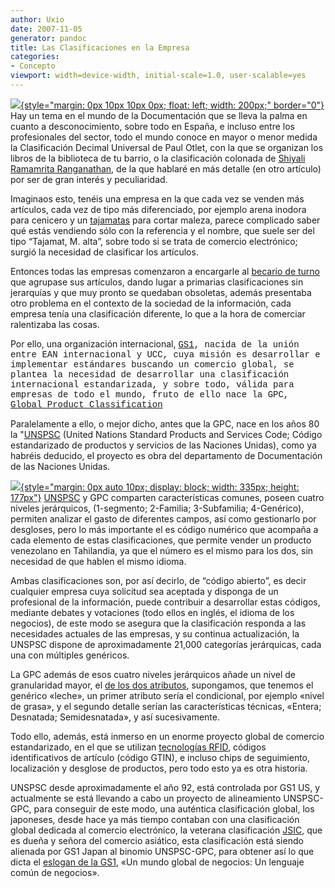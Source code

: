```yaml
---
author: Uxio
date: 2007-11-05
generator: pandoc
title: Las Clasificaciones en la Empresa
categories:
- Concepto
viewport: width=device-width, initial-scale=1.0, user-scalable=yes
---
```


[![](http://www.therhodesgroup.com/images/images/CitiCorp-Library-Tower--Gas.jpg){style="margin: 0px 10px 10px 0px; float: left; width: 200px;"
border="0"}](http://www.therhodesgroup.com/images/images/CitiCorp-Library-Tower--Gas.jpg)
Hay un tema en el mundo de la Documentación que se lleva la palma en
cuanto a desconocimiento, sobre todo en España, e incluso entre los
profesionales del sector, todo el mundo conoce en mayor o menor medida
la Clasificación Decimal Universal de Paul Otlet, con la que se
organizan los libros de la biblioteca de tu barrio, o la clasificación
colonada de [Shiyali Ramamrita Ranganathan](http://w3.uniroma1.it/vrd/mathematics/i-ranganathan.html),
de la que hablaré en más detalle (en otro artículo) por ser de gran
interés y peculiaridad.

Imaginaos esto, tenéis una empresa en la que cada vez se venden más artículos, cada vez de tipo más diferenciado, por ejemplo arena inodora para cenicero y un [tajamatas](http://www.infotarifa.com/clasificacion/TAJAMATAS_REF.8520/13/60/102/571/1235799/detalleArticulo.html) para cortar maleza, parece complicado saber qué estás vendiendo sólo con la referencia y el nombre, que suele ser del tipo “Tajamat, M. alta”, sobre todo si se trata de comercio electrónico; surgió la necesidad de clasificar los artículos.

Entonces todas las empresas comenzaron a encargarle al [becario de turno](http://usuarios.lycos.es/foreromaniacos/noticias/Tibur/becario.jpg) que agrupase sus artículos, dando lugar a primarias clasificaciones sin jerarquías y que muy pronto se quedaban obsoletas, además presentaba otro problema en el contexto de la sociedad de la información, cada empresa tenía una clasificación diferente, lo que a la hora de comerciar ralentizaba las cosas.

Por ello, una organización internacional, <a style="font-family: courier new;" href="http://www.gs1.org/">GS1</a><span style="font-family:courier new;">, nacida de la unión entre EAN internacional y UCC, cuya misión es desarrollar e implementar estándares buscando un comercio global, se plantea la necesidad de desarrollar una clasificación internacional estandarizada, y sobre todo, válida para empresas de todo el mundo, fruto de ello nace la GPC, [Global Product Classification](http://gpcbrowser.gs1.org)

Paralelamente a ello, o mejor dicho, antes que la GPC, nace en los años 80 la "[UNSPSC](http://www.unspsc.org/Search.asp) (United Nations Standard Products and Services Code; Código estandarizado de productos y servicios de las Naciones Unidas), como ya habréis deducido, el proyecto es obra del departamento de Documentación de las Naciones Unidas. 

[![](http://www.ean.dk/unspscdk3/Unspsc/UNSPSC_opb.png){style="margin: 0px auto 10px; display: block; width: 335px; height: 177px"}](http://www.ean.dk/unspscdk3/Unspsc/UNSPSC_opb.png) [UNSPSC](http://www.unspsc.org/Defaults.asp/) y GPC comparten características comunes, poseen cuatro niveles jerárquicos, (1-segmento; 2-Familia; 3-Subfamilia; 4-Genérico), permiten analizar el gasto de diferentes campos, así como gestionarlo por desgloses, pero lo más importante el es código numérico que acompaña a cada elemento de estas clasificaciones, que permite vender un producto venezolano en Tahilandia, ya que el número es el mismo para los dos, sin necesidad de que hablen el mismo idioma.

Ambas clasificaciones son, por así decirlo, de “código abierto”, es decir cualquier empresa cuya solicitud sea aceptada y disponga de un profesional de la información, puede contribuir a desarrollar estas códigos, mediante debates y votaciones (todo ellos en inglés, el idioma de los negocios), de este modo se asegura que la clasificación responda a las necesidades actuales de las empresas, y su continua actualización, la UNSPSC dispone de aproximadamente 21,000 categorías jerárquicas, cada una con múltiples genéricos.

La GPC además de esos cuatro niveles jerárquicos añade un nivel de granularidad mayor, el [de los dos atributos](http://www.gs1jo.org.jo/Images/gpc4.jpg), supongamos, que tenemos el genérico «leche», un primer atributo sería el condicional, por ejemplo «nivel de grasa», y el segundo detalle serían las características técnicas, «Entera; Desnatada; Semidesnatada», y así sucesivamente.
          
Todo ello, además, está inmerso en un enorme proyecto global de comercio estandarizado, en el que se utilizan [tecnologías RFID](http://es.wikipedia.org/wiki/RFID), códigos identificativos de artículo (código GTIN), e incluso chips de seguimiento, localización y desglose de productos, pero todo esto ya es otra historia.

UNSPSC desde aproximadamente el año 92, está controlada por GS1 US, y actualmente se está llevando a cabo un proyecto de alineamiento UNSPSC-GPC, para conseguir de este modo, una auténtica clasificación global, los japoneses, desde hace ya más tiempo contaban con una clasificación global dedicada al comercio electrónico, la veterana clasificación [JSIC](http://unstats.un.org/unsd/cr/ctryreg/ctrydetail.asp?id=200), que es dueña y señora del comercio asiático, esta clasificación está siendo alienada por GS1 Japan al binomio UNSPSC-GPC, para obtener así lo que dicta el [eslogan de la GS1](http://learn.gs1.org/portal3/ml_faq.asp), «Un mundo global de negocios: Un lenguaje común de negocios».


